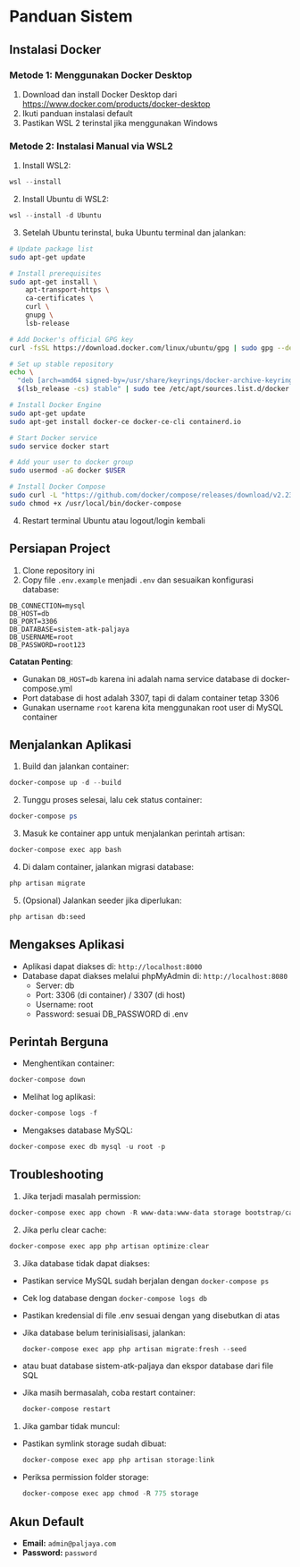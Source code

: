 # Panduan Sistem

## Instalasi Docker

### Metode 1: Menggunakan Docker Desktop

1. Download dan install Docker Desktop dari https://www.docker.com/products/docker-desktop
2. Ikuti panduan instalasi default
3. Pastikan WSL 2 terinstal jika menggunakan Windows

### Metode 2: Instalasi Manual via WSL2

1. Install WSL2:

```powershell
wsl --install
```

2. Install Ubuntu di WSL2:

```powershell
wsl --install -d Ubuntu
```

3. Setelah Ubuntu terinstal, buka Ubuntu terminal dan jalankan:

```bash
# Update package list
sudo apt-get update

# Install prerequisites
sudo apt-get install \
    apt-transport-https \
    ca-certificates \
    curl \
    gnupg \
    lsb-release

# Add Docker's official GPG key
curl -fsSL https://download.docker.com/linux/ubuntu/gpg | sudo gpg --dearmor -o /usr/share/keyrings/docker-archive-keyring.gpg

# Set up stable repository
echo \
  "deb [arch=amd64 signed-by=/usr/share/keyrings/docker-archive-keyring.gpg] https://download.docker.com/linux/ubuntu \
  $(lsb_release -cs) stable" | sudo tee /etc/apt/sources.list.d/docker.list > /dev/null

# Install Docker Engine
sudo apt-get update
sudo apt-get install docker-ce docker-ce-cli containerd.io

# Start Docker service
sudo service docker start

# Add your user to docker group
sudo usermod -aG docker $USER

# Install Docker Compose
sudo curl -L "https://github.com/docker/compose/releases/download/v2.23.0/docker-compose-$(uname -s)-$(uname -m)" -o /usr/local/bin/docker-compose
sudo chmod +x /usr/local/bin/docker-compose
```

4. Restart terminal Ubuntu atau logout/login kembali

## Persiapan Project

1. Clone repository ini
2. Copy file `.env.example` menjadi `.env` dan sesuaikan konfigurasi database:

```env
DB_CONNECTION=mysql
DB_HOST=db
DB_PORT=3306
DB_DATABASE=sistem-atk-paljaya
DB_USERNAME=root
DB_PASSWORD=root123
```

**Catatan Penting**:

-   Gunakan `DB_HOST=db` karena ini adalah nama service database di docker-compose.yml
-   Port database di host adalah 3307, tapi di dalam container tetap 3306
-   Gunakan username `root` karena kita menggunakan root user di MySQL container

## Menjalankan Aplikasi

1. Build dan jalankan container:

```powershell
docker-compose up -d --build
```

2. Tunggu proses selesai, lalu cek status container:

```powershell
docker-compose ps
```

3. Masuk ke container app untuk menjalankan perintah artisan:

```powershell
docker-compose exec app bash
```

4. Di dalam container, jalankan migrasi database:

```bash
php artisan migrate
```

5. (Opsional) Jalankan seeder jika diperlukan:

```bash
php artisan db:seed
```

## Mengakses Aplikasi

-   Aplikasi dapat diakses di: `http://localhost:8000`
-   Database dapat diakses melalui phpMyAdmin di: `http://localhost:8080`
    -   Server: db
    -   Port: 3306 (di container) / 3307 (di host)
    -   Username: root
    -   Password: sesuai DB_PASSWORD di .env

## Perintah Berguna

-   Menghentikan container:

```powershell
docker-compose down
```

-   Melihat log aplikasi:

```powershell
docker-compose logs -f
```

-   Mengakses database MySQL:

```powershell
docker-compose exec db mysql -u root -p
```

## Troubleshooting

1. Jika terjadi masalah permission:

```powershell
docker-compose exec app chown -R www-data:www-data storage bootstrap/cache
```

2. Jika perlu clear cache:

```powershell
docker-compose exec app php artisan optimize:clear
```

3. Jika database tidak dapat diakses:

-   Pastikan service MySQL sudah berjalan dengan `docker-compose ps`
-   Cek log database dengan `docker-compose logs db`
-   Pastikan kredensial di file .env sesuai dengan yang disebutkan di atas
-   Jika database belum terinisialisasi, jalankan:
    ```powershell
    docker-compose exec app php artisan migrate:fresh --seed
    ```
-   atau buat database sistem-atk-paljaya dan ekspor database dari file SQL

-   Jika masih bermasalah, coba restart container:
    ```powershell
    docker-compose restart
    ```

1. Jika gambar tidak muncul:

-   Pastikan symlink storage sudah dibuat:
    ```powershell
    docker-compose exec app php artisan storage:link
    ```
-   Periksa permission folder storage:
    ```powershell
    docker-compose exec app chmod -R 775 storage
    ```

## Akun Default

-   **Email:** `admin@paljaya.com`
-   **Password:** `password`


